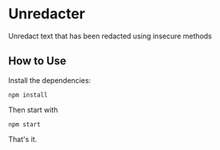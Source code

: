 # Unredacter

Unredact text that has been redacted using insecure methods

## How to Use

Install the dependencies:

`npm install`

Then start with

`npm start`

That's it.
